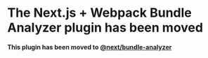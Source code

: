 # The Next.js + Webpack Bundle Analyzer plugin has been moved

**This plugin has been moved to [@next/bundle-analyzer](https://github.com/zeit/next.js/tree/canary/packages/next-bundle-analyzer)**
